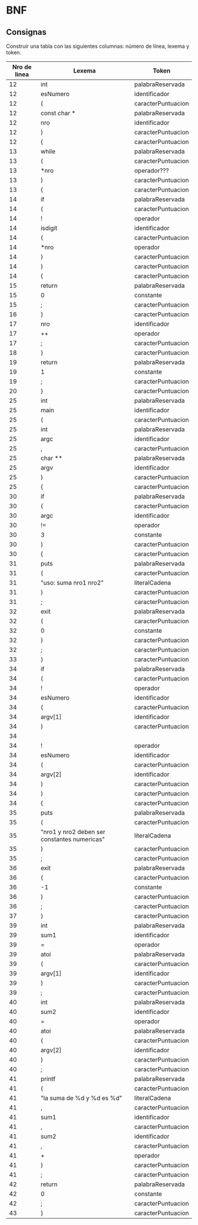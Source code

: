 # BNF

## Consignas

Construir una tabla con las siguientes columnas: número de línea, lexema y token.


| Nro de linea  |    Lexema     |       Token       |
| ------------- | ------------- | ----------------- |
| 12            | int           | palabraReservada  |
| 12            | esNumero      | identificador     |
| 12            | (             | caracterPuntuacion|
| 12            | const char *  | palabraReservada  |
| 12            | nro           | identificador     |
| 12            | )             | caracterPuntuacion|
| 12            | {             | caracterPuntuacion|
| 13            | while         | palabraReservada  |
| 13            | (             | caracterPuntuacion|
| 13            | *nro          | operador???       |
| 13            | )             | caracterPuntuacion|
| 13            | {             | caracterPuntuacion|
| 14            | if            | palabraReservada  |
| 14            | (             | caracterPuntuacion|
| 14            | !             | operador          |
| 14            | isdigit       | identificador     |   es palabra reservada o identificador como el ejemplo 
| 14            | (             | caracterPuntuacion|   en el libro donde printf es identificador?
| 14            | *nro          | operador          |
| 14            | )             | caracterPuntuacion|
| 14            | )             | caracterPuntuacion|
| 14            | {             | caracterPuntuacion|
| 15            | return        | palabraReservada  |
| 15            | 0             | constante         |
| 15            | ;             | caracterPuntuacion|
| 16            | }             | caracterPuntuacion|
| 17            | nro           | identificador     |
| 17            | ++            | operador          |
| 17            | ;             | caracterPuntuacion|
| 18            | }             | caracterPuntuacion|
| 19            | return        | palabraReservada  |
| 19            | 1             | constante         |
| 19            | ;             | caracterPuntuacion|
| 20            | }             | caracterPuntuacion|
| 25            | int           | palabraReservada  |
| 25            | main          | identificador     |
| 25            | (             | caracterPuntuacion|
| 25            | int           | palabraReservada  |
| 25            | argc          | identificador     |
| 25            | ,             | caracterPuntuacion|
| 25            | char **       | palabraReservada  |
| 25            | argv          | identificador     |
| 25            | )             | caracterPuntuacion|
| 25            | {             | caracterPuntuacion|
| 30            | if            | palabraReservada  |
| 30            | (             | caracterPuntuacion|
| 30            | argc          | identificador     |
| 30            | !=            | operador          |
| 30            | 3             | constante         |
| 30            | )             | caracterPuntuacion|
| 30            | {             | caracterPuntuacion|
| 31            | puts          | palabraReservada  |
| 31            | (             | caracterPuntuacion|
| 31            |"uso: suma nro1 nro2"| literalCadena     |
| 31            | )             | caracterPuntuacion|
| 31            | ;             | caracterPuntuacion|
| 32            | exit          | palabraReservada  |
| 32            | (             | caracterPuntuacion|
| 32            | 0             | constante         |
| 32            | )             | caracterPuntuacion|
| 32            | ;             | caracterPuntuacion|
| 33            | }             | caracterPuntuacion|
| 34            | if            | palabraReservada  |
| 34            | (             | caracterPuntuacion|
| 34            | !             | operador          |
| 34            | esNumero      | identificador     |
| 34            | (             | caracterPuntuacion|
| 34            | argv[1]       | identificador     |
| 34            | )             | caracterPuntuacion|
| 34            | ||            | operador          |
| 34            | !             | operador          |
| 34            | esNumero      | identificador     |
| 34            | (             | caracterPuntuacion|
| 34            | argv[2]       | identificador     |
| 34            | )             | caracterPuntuacion|
| 34            | )             | caracterPuntuacion|
| 34            | {             | caracterPuntuacion|
| 35            | puts          | palabraReservada  |
| 35            | (             | caracterPuntuacion|
| 35            | "nro1 y nro2 deben ser constantes numericas" | literalCadena |
| 35            | )             | caracterPuntuacion|
| 35            | ;             | caracterPuntuacion|
| 36            | exit          | palabraReservada  |
| 36            | (             | caracterPuntuacion|
| 36            | -1            | constante         |
| 36            | )             | caracterPuntuacion|
| 36            | ;             | caracterPuntuacion|
| 37            | }             | caracterPuntuacion|
| 39            | int           | palabraReservada  |
| 39            | sum1          | identificador     |
| 39            | =             | operador          |
| 39            | atoi          | palabraReservada  |
| 39            | (             | caracterPuntuacion|
| 39            | argv[1]       | identificador     |
| 39            | )             | caracterPuntuacion|
| 39            | ;             | caracterPuntuacion|
| 40            | int           | palabraReservada  |
| 40            | sum2          | identificador     |
| 40            | =             | operador          |
| 40            | atoi          | palabraReservada  |
| 40            | (             | caracterPuntuacion|
| 40            | argv[2]       | identificador     |
| 40            | )             | caracterPuntuacion|
| 40            | ;             | caracterPuntuacion|
| 41            | printf        | palabraReservada  |
| 41            | (             | caracterPuntuacion|
| 41            | "la suma de %d y %d es %d" | literalCadena       |
| 41            | ,             | caracterPuntuacion|
| 41            | sum1          | identificador     |
| 41            | ,             | caracterPuntuacion|
| 41            | sum2          | identificador     |
| 41            | ,             | caracterPuntuacion|
| 41            | +             | operador          |
| 41            | )             | caracterPuntuacion|
| 41            | ;             | caracterPuntuacion|
| 42            | return        | palabraReservada  |
| 42            | 0             | constante         |
| 42            | ;             | caracterPuntuacion|
| 43            | }             | caracterPuntuacion|
